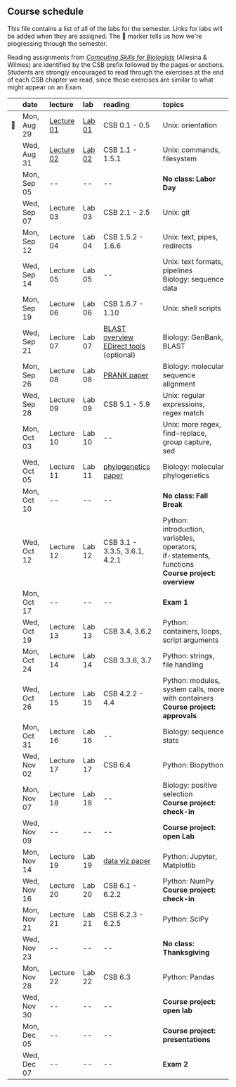 
## Course schedule

This file contains a list of all of the labs for the semester. Links for labs will be added when they are assigned. The :whale: marker tells us how we're progressing through the semester.

Reading assignments from [*Computing Skills for Biologists*](https://computingskillsforbiologists.com/) (Allesina & Wilmes) are identified by the CSB prefix followed by the pages or sections. Students are strongly encouraged to read through the exercises at the end of each CSB chapter we read, since those exercises are similar to what might appear on an Exam.

|         | date        | lecture | lab     | reading | topics |
| :-:     | :--         | :-      |   :-    | :--     | :--    |
| :whale: | Mon, Aug 29 | <a href="https://github.com/WUSTL-Biol4220/home/raw/main/lectures/lecture_01.pdf">Lecture 01</a> | [Lab 01](labs/lab_01.md) | CSB 0.1 - 0.5 | Unix: orientation |
|         | Wed, Aug 31 | <a href="https://github.com/WUSTL-Biol4220/home/raw/main/lectures/lecture_02.pdf">Lecture 02</a> | [Lab 02](labs/lab_02.md) | CSB 1.1 - 1.5.1 | Unix: commands, filesystem |
|         | Mon, Sep 05 | -- | -- | -- | **No class: Labor Day** |
|         | Wed, Sep 07 | <!--<a href="https://github.com/WUSTL-Biol4220/home/raw/main/lectures/lecture_03.pdf">Lecture 03</a>-->Lecture 03  | <!--[Lab 03](labs/lab_03.md)-->Lab 03 | CSB 2.1 - 2.5 | Unix: git |
|         | Mon, Sep 12 | <!--<a href="https://github.com/WUSTL-Biol4220/home/raw/main/lectures/lecture_04.pdf">Lecture 04</a>-->Lecture 04  | <!--[Lab 04](labs/lab_04.md)-->Lab 04  | CSB 1.5.2 - 1.6.6 | Unix: text, pipes, redirects |
|         | Wed, Sep 14 | <!--<a href="https://github.com/WUSTL-Biol4220/home/raw/main/lectures/lecture_05.pdf">Lecture 05</a>-->Lecture 05  | <!--[Lab 05](labs/lab_05.md)-->Lab 05 | -- | Unix: text formats, pipelines<br>Biology: sequence data | 
|         | Mon, Sep 19 | <!--<a href="https://github.com/WUSTL-Biol4220/home/raw/main/lectures/lecture_06.pdf">Lecture 06</a>-->Lecture 06  | <!--[Lab 06](labs/lab_06.md)-->Lab 06 | CSB 1.6.7 - 1.10 | Unix: shell scripts  |
|         | Wed, Sep 21 | <!--<a href="https://github.com/WUSTL-Biol4220/home/raw/main/lectures/lecture_07.pdf">Lecture 07</a>-->Lecture 07  | <!--[Lab 07](labs/lab_07.md)-->Lab 07 | <a href="https://www.nature.com/scitable/topicpage/basic-local-alignment-search-tool-blast-29096/">BLAST overview</a><br><a href="https://www.ncbi.nlm.nih.gov/books/NBK179288/">EDirect tools</a><br>(optional) | Biology: GenBank, BLAST |
|         | Mon, Sep 26 | <!--<a href="https://github.com/WUSTL-Biol4220/home/raw/main/lectures/lecture_08.pdf">Lecture 08</a>-->Lecture 08  | <!--[Lab 08](labs/lab_08.md)-->Lab 08 | <a href="https://github.com/WUSTL-Biol4220/home/raw/main/assets/papers/loytynoja_goldman_prank_2008_science.pdf">PRANK paper</a> | Biology: molecular sequence alignment |
|         | Wed, Sep 28 | <!--<a href="https://github.com/WUSTL-Biol4220/home/raw/main/lectures/lecture_09.pdf">Lecture 09</a>-->Lecture 09  | <!--[Lab 09](labs/lab_09.md)-->Lab 09 | CSB 5.1 - 5.9 | Unix: regular expressions, regex match |
|         | Mon, Oct 03 | <!--<a href="https://github.com/WUSTL-Biol4220/home/raw/main/lectures/lecture_10.pdf">Lecture 10</a>-->Lecture 10  | <!--[Lab 10](labs/lab_10.md)-->Lab 10 | -- | Unix: more regex, find-replace, group capture, sed |
|         | Wed, Oct 05 | <!--<a href="https://github.com/WUSTL-Biol4220/home/raw/main/lectures/lecture_11.pdf">Lecture 11</a>-->Lecture 11  | <!--[Lab 11](labs/lab_11.md)-->Lab 11 | <a href="https://github.com/WUSTL-Biol4220/home/raw/main/assets/papers/yang_rannala_2012_nature_reviews_genetics.pdf">phylogenetics paper</a> | Biology: molecular phylogenetics | 
|         | Mon, Oct 10 | -- | -- | -- | **No class: Fall Break** |
|         | Wed, Oct 12 | <!--<a href="https://github.com/WUSTL-Biol4220/home/raw/main/lectures/lecture_12.pdf">Lecture 12</a>-->Lecture 12  | <!--[Lab 12](labs/lab_12.md)-->Lab 12 | CSB 3.1 - 3.3.5, 3.6.1, 4.2.1 | Python: introduction, variables, operators,<br>if-statements, functions<br>**Course project: overview**  |
|         | Mon, Oct 17 | -- | -- | -- | **Exam 1** |
|         | Wed, Oct 19 | <!--<a href="https://github.com/WUSTL-Biol4220/home/raw/main/lectures/lecture_13.pdf">Lecture 13</a>-->Lecture 13  | <!--[Lab 13](labs/lab_13.md)-->Lab 13 | CSB 3.4, 3.6.2| Python: containers, loops, script arguments |
|         | Mon, Oct 24 | <!--<a href="https://github.com/WUSTL-Biol4220/home/raw/main/lectures/lecture_14.pdf">Lecture 14</a>-->Lecture 14  | <!--[Lab 14](labs/lab_14.md)-->Lab 14 | CSB 3.3.6, 3.7  | Python: strings, file handling  |
|         | Wed, Oct 26 | <!--<a href="https://github.com/WUSTL-Biol4220/home/raw/main/lectures/lecture_15.pdf">Lecture 15</a>-->Lecture 15  | <!--[Lab 15](labs/lab_15.md)-->Lab 15 | CSB 4.2.2 - 4.4 | Python: modules, system calls, more with containers<br>**Course project: approvals** |
|         | Mon, Oct 31 | <!--<a href="https://github.com/WUSTL-Biol4220/home/raw/main/lectures/lecture_16.pdf">Lecture 16</a>-->Lecture 16  | <!--[Lab 16](labs/lab_16.md)-->Lab 16 | -- | Biology: sequence stats |
|         | Wed, Nov 02 | <!--<a href="https://github.com/WUSTL-Biol4220/home/raw/main/lectures/lecture_17.pdf">Lecture 17</a>-->Lecture 17  | <!--[Lab 17](labs/lab_17.md)-->Lab 17  | CSB 6.4 | Python: Biopython |
|         | Mon, Nov 07 | <!--<a href="https://github.com/WUSTL-Biol4220/home/raw/main/lectures/lecture_18.pdf">Lecture 18</a>-->Lecture 18  | <!--[Lab 18](labs/lab_18.md)-->Lab 18 | -- | Biology: positive selection<br>**Course project: check-in**   |
|         | Wed, Nov 09 | -- | -- | -- | **Course project: open Lab** |
|         | Mon, Nov 14 | <!--<a href="https://github.com/WUSTL-Biol4220/home/raw/main/lectures/lecture_19.pdf">Lecture 19</a>-->Lecture 19  | <!--[Lab 19](labs/lab_19.md)-->Lab 19 | <a href="https://github.com/WUSTL-Biol4220/home/raw/main/assets/papers/rougier_et_al_2014_plos_comp_biol.pdf">data viz paper</a> | Python: Jupyter, Matplotlib |
|         | Wed, Nov 16 | <!--<a href="https://github.com/WUSTL-Biol4220/home/raw/main/lectures/lecture_20.pdf">Lecture 20</a>-->Lecture 20  | <!--[Lab 20](labs/lab_20.md)-->Lab 20 | CSB 6.1 - 6.2.2 | Python: NumPy <br>**Course project: check-in**   |
|         | Mon, Nov 21 | <!--<a href="https://github.com/WUSTL-Biol4220/home/raw/main/lectures/lecture_21.pdf">Lecture 21</a>-->Lecture 21  | <!--[Lab 21](labs/lab_21.md)-->Lab 21 | CSB 6.2.3 - 6.2.5 | Python: SciPy |
|         | Wed, Nov 23 | -- | -- | -- | **No class: Thanksgiving** |
|         | Mon, Nov 28 | <!--<a href="https://github.com/WUSTL-Biol4220/home/raw/main/lectures/lecture_22.pdf">Lecture 22</a>-->Lecture 22  | <!--[Lab 22](labs/lab_22.md)-->Lab 22 | CSB 6.3 | Python: Pandas  |
|         | Wed, Nov 30 | -- | -- | -- | **Course project: open lab**  |
|         | Mon, Dec 05 | -- | -- | -- | **Course project: presentations**  |
|         | Wed, Dec 07 | -- | -- | -- | **Exam 2**  |
